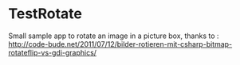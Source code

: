 # TestRotate

Small sample app to rotate an image in a picture box, 
thanks to : 
http://code-bude.net/2011/07/12/bilder-rotieren-mit-csharp-bitmap-rotateflip-vs-gdi-graphics/


     
     
